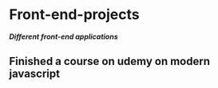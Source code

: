 # Front-end-projects
***Different front-end applications***
## Finished a course on udemy on modern javascript 
